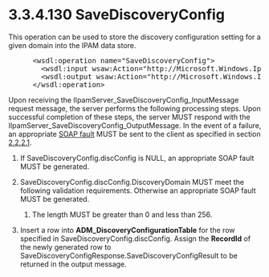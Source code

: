 <html dir="LTR" xmlns:mshelp="http://msdn.microsoft.com/mshelp" xmlns:ddue="http://ddue.schemas.microsoft.com/authoring/2003/5" xmlns:xlink="http://www.w3.org/1999/xlink" xmlns:tool="http://www.microsoft.com/tooltip">
 <body>
 <div id="header">
 <h1 class="heading">3.3.4.130 SaveDiscoveryConfig</h1>
 </div>
 <div id="mainSection">
 <div id="mainBody">
 <div id="allHistory" class="saveHistory"></div>
 <div id="sectionSection0" class="section" name="collapseableSection">
 

<p>This operation can be used to store the discovery
configuration setting for a given domain into the IPAM data store.</p>

<dl>
<dd>
<div><pre> &lt;wsdl:operation name=&quot;SaveDiscoveryConfig&quot;&gt;
   &lt;wsdl:input wsaw:Action=&quot;http://Microsoft.Windows.Ipam/IIpamServer/SaveDiscoveryConfig&quot; message=&quot;ipam:IIpamServer_SaveDiscoveryConfig_InputMessage&quot; /&gt;
   &lt;wsdl:output wsaw:Action=&quot;http://Microsoft.Windows.Ipam/IIpamServer/SaveDiscoveryConfigResponse&quot; message=&quot;ipam:IIpamServer_SaveDiscoveryConfig_OutputMessage&quot; /&gt;
 &lt;/wsdl:operation&gt;
</pre></div>
</dd></dl>

<p>Upon receiving the
IIpamServer_SaveDiscoveryConfig_InputMessage request message, the server performs
the following processing steps. Upon successful completion of these steps, the
server MUST respond with the IIpamServer_SaveDiscoveryConfig_OutputMessage. In
the event of a failure, an appropriate <a href="21b4a631-8f28-420f-822f-c5f879d5046e.md#gt_ec8728a8-1a75-426f-8767-aa1932c7c19f">SOAP fault</a> MUST be sent to
the client as specified in section <a href="a90ad88d-2468-4ac1-bbb9-8f921d15bbc8.md">2.2.2.1</a>.</p>

<ol><li><p><span> </span>If
SaveDiscoveryConfig.discConfig is NULL, an appropriate SOAP fault MUST be
generated.</p>

</li><li><p><span> </span>SaveDiscoveryConfig.discConfig.DiscoveryDomain
MUST meet the following validation requirements. Otherwise an appropriate SOAP
fault MUST be generated.</p>

<ol><li><p><span> 
</span>The length MUST be greater than 0 and less than 256.</p>

</li></ol></li><li><p><span> </span>Insert a row
into <b>ADM_DiscoveryConfigurationTable</b> for the row specified in SaveDiscoveryConfig.discConfig.
Assign the <b>RecordId</b> of the newly generated row to
SaveDiscoveryConfigResponse.SaveDiscoveryConfigResult to be returned in the
output message.</p>

</li></ol>
 </div>
 </div>
 </div>
 </body>
</html>
